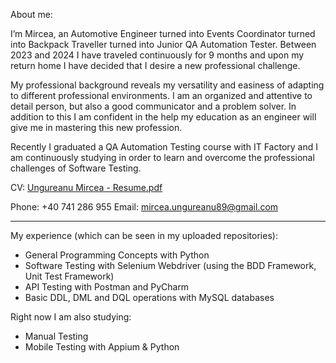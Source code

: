 About me:

I’m Mircea, an Automotive Engineer turned into Events Coordinator turned into Backpack Traveller turned into Junior QA Automation Tester. Between 2023 and 2024 I have traveled continuously for 9 months and upon my return home I have decided that I desire a new professional challenge.

My professional background reveals my versatility and easiness of adapting to different professional environments. I am an organized and attentive to detail person, but also a good communicator and a problem solver. In addition to this I am confident in the help my education as an engineer will give me in mastering this new profession.

Recently I graduated a QA Automation Testing course with IT Factory and I am continuously studying in order to learn and overcome the professional challenges of Software Testing.  

CV: [Ungureanu Mircea - Resume.pdf](https://github.com/user-attachments/files/18598384/Ungureanu.Mircea.-.Resume.pdf)

Phone: +40 741 286 955        Email: mircea.ungureanu89@gmail.com        

--------------------------------------------------------------------------------------------------------------------------------------------------------------

My experience (which can be seen in my uploaded repositories):

- General Programming Concepts with Python
- Software Testing with Selenium Webdriver (using the BDD Framework, Unit Test Framework)
- API Testing with Postman and PyCharm
- Basic DDL, DML and DQL operations with MySQL databases

Right now I am also studying:
- Manual Testing
- Mobile Testing with Appium & Python



<!---
MirceaUn/MirceaUn is a ✨ special ✨ repository because its `README.md` (this file) appears on your GitHub profile.
You can click the Preview link to take a look at your changes.
--->
